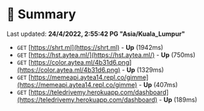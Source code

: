 # 📖 Summary
Last updated: **24/4/2022, 2:55:42 PG "Asia/Kuala_Lumpur"**

- `GET` [https://shrt.ml](https://shrt.ml) - **Up** (1942ms)
- `GET` [https://hst.aytea.ml/](https://hst.aytea.ml/) - **Up** (750ms)
- `GET` [https://color.aytea.ml/4b31d6.png](https://color.aytea.ml/4b31d6.png) - **Up** (1329ms)
- `GET` [https://memeapi.aytea14.repl.co/gimme](https://memeapi.aytea14.repl.co/gimme) - **Up** (407ms)
- `GET` [https://teledrivemy.herokuapp.com/dashboard](https://teledrivemy.herokuapp.com/dashboard) - **Up** (189ms)
